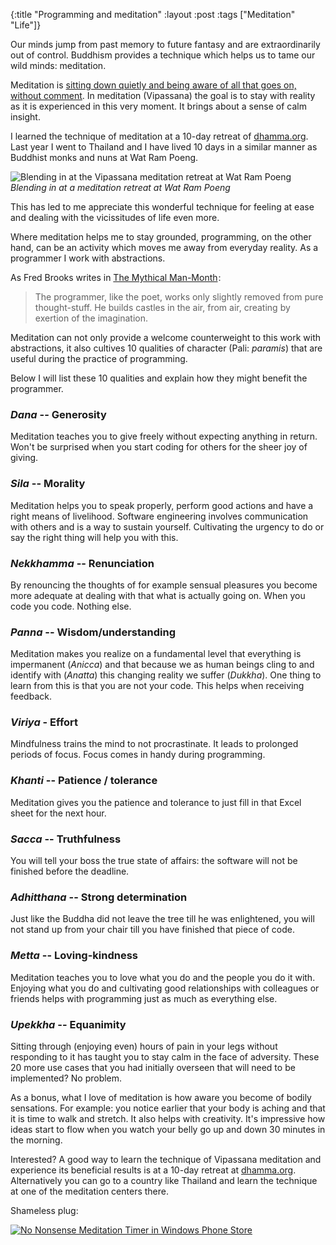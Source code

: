 {:title "Programming and meditation"
:layout :post
:tags ["Meditation" "Life"]}

Our minds jump from past memory to future fantasy and are extraordinarily out of control. 
Buddhism provides a technique which helps us to tame our wild minds: meditation. 

Meditation is [sitting down quietly and being aware of all that goes on, without comment](https://www.youtube.com/watch?v=-h1miVEqer0&t=11m11s).
In meditation (Vipassana) the goal is to stay with reality as it is experienced in this very moment. 
It brings about a sense of calm insight. 

I learned the technique of meditation at a 10-day retreat of [dhamma.org](http://www.dhamma.org). 
Last year I went to Thailand and I have lived 10 days in a similar manner as Buddhist monks and nuns at Wat Ram Poeng. 

<img src="http://i.imgur.com/7zM16Pa.jpg" alt="Blending in at the Vipassana meditation retreat at Wat Ram Poeng"></img>
<br/>
<i>Blending in at a meditation retreat at Wat Ram Poeng</i>

This has led to me appreciate this wonderful technique for feeling at ease and dealing with the vicissitudes of life even more. 

Where meditation helps me to stay grounded, programming, on the other hand, can be an activity which moves me away from everyday reality. 
As a programmer I work with abstractions. 

As Fred Brooks writes in <a  href="http://www.amazon.com/gp/product/0201835959/ref=as_li_tl?ie=UTF8&camp=1789&creative=9325&creativeASIN=0201835959&linkCode=as2&tag=evalapply-20&linkId=5322NWVJYDUY7P3X">The Mythical Man-Month</a><img src="http://ir-na.amazon-adsystem.com/e/ir?t=evalapply-20&l=as2&o=1&a=0201835959" width="1" height="1" border="0" alt="" style="border:none !important; margin:0px !important;" />: 

>The programmer, like the poet, works only slightly removed from pure thought-stuff. He builds castles in the air, from air, creating by exertion of the imagination. 

Meditation can not only provide a welcome counterweight to this work with abstractions, it also cultives 10 qualities 
of character (Pali: *paramis*) that are useful during the practice of programming.

Below I will list these 10 qualities and explain how they might benefit the programmer. 

### *Dana* -- Generosity
Meditation teaches you to give freely without expecting anything in return. 
Won't be surprised when you start coding for others for the sheer joy of giving. 

### *Sila* -- Morality
Meditation helps you to speak properly, perform good actions and have a right means of livelihood. 
Software engineering involves communication with others and is a way to sustain yourself. 
Cultivating the urgency to do or say the right thing will help you with this. 

### *Nekkhamma* -- Renunciation 
By renouncing the thoughts of for example sensual pleasures you become more adequate at dealing with that what is actually going on. 
When you code you code. 
Nothing else. 

### *Panna* -- Wisdom/understanding
Meditation makes you realize on a fundamental level that everything is impermanent (*Anicca*) and that because we as human beings cling to and identify with (*Anatta*) 
this changing reality we suffer (*Dukkha*). 
One thing to learn from this is that you are not your code. This helps when receiving feedback. 

### *Viriya* - Effort
Mindfulness trains the mind to not procrastinate. 
It leads to prolonged periods of focus. 
Focus comes in handy during programming. 

### *Khanti* -- Patience / tolerance
Meditation gives you the patience and tolerance to just fill in that Excel sheet for the next hour. 

### *Sacca* -- Truthfulness
You will tell your boss the true state of affairs: the software will not be finished before the deadline. 

### *Adhitthana* -- Strong determination
Just like the Buddha did not leave the tree till he was enlightened, you will not stand up from your chair till you have finished that piece of code. 

### *Metta* -- Loving-kindness
Meditation teaches you to love what you do and the people you do it with. 
Enjoying what you do and cultivating good relationships with colleagues or friends helps with programming just as much as everything else. 

### *Upekkha* -- Equanimity 
Sitting through (enjoying even) hours of pain in your legs without responding to it has taught you to stay calm in the face of adversity. 
These 20 more use cases that you had initially overseen that will need to be implemented? No problem. 

As a bonus, what I love of meditation is how aware you become of bodily sensations. 
For example: you notice earlier that your body is aching and that it is time to walk and stretch. 
It also helps with creativity. It's impressive how ideas start to flow when you watch your belly go up and down 30 minutes in the morning. 

Interested? 
A good way to learn the technique of Vipassana meditation and experience its beneficial results is at a 10-day retreat at [dhamma.org](http://www.dhamma.org). 
Alternatively you can go to a country like Thailand and learn the technique at one of the meditation centers there. 

Shameless plug:

<a href="https://www.microsoft.com/en-us/store/apps/no-nonsense-meditation-timer/9nblggh6cgj0">
<img src="http://i.imgur.com/eRpw8Bd.png" alt="No Nonsense Meditation Timer in Windows Phone Store"></img>
</a>

